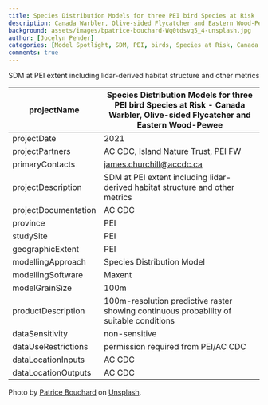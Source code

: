 ```yaml
---
title: Species Distribution Models for three PEI bird Species at Risk
description: Canada Warbler, Olive-sided Flycatcher and Eastern Wood-Pewee
background: assets/images/bpatrice-bouchard-Wq0tdsvq5_4-unsplash.jpg
author: [Jocelyn Pender]
categories: [Model Spotlight, SDM, PEI, birds, Species at Risk, Canada Warbler, Olive-sided Flycatcher, Eastern Wood-Pewee]
comments: true
---
```


SDM at PEI extent including lidar-derived habitat structure and other metrics

| projectName          | Species Distribution Models for three PEI bird Species at Risk - Canada Warbler, Olive-sided Flycatcher and Eastern Wood-Pewee |
|----------------------|--------------------------------------------------------------------------------------------------------------------------------|
| projectDate          |                                                                                                                           2021 |
| projectPartners      | AC CDC, Island Nature Trust, PEI FW                                                                                            |
| primaryContacts      | james.churchill@accdc.ca                                                                                                       |
| projectDescription   | SDM at PEI extent including lidar-derived habitat structure and other metrics                                                  |
| projectDocumentation | AC CDC                                                                                                                         |
| province             | PEI                                                                                                                            |
| studySite            | PEI                                                                                                                            |
| geographicExtent     | PEI                                                                                                                            |
| modellingApproach    | Species   Distribution Model                                                                                                   |
| modellingSoftware    | Maxent                                                                                                                         |
| modelGrainSize       | 100m                                                                                                                           |
| productDescription   | 100m-resolution predictive raster showing continuous probability of suitable conditions                                        |
| dataSensitivity      | non-sensitive                                                                                                                  |
| dataUseRestrictions  | permission required from PEI/AC CDC                                                                                            |
| dataLocationInputs   | AC CDC                                                                                                                         |
| dataLocationOutputs  | AC CDC                                                                                                                         |

Photo by [Patrice Bouchard](https://unsplash.com/@patriceb?utm_source=unsplash&utm_medium=referral&utm_content=creditCopyText) on [Unsplash](https://unsplash.com/s/photos/canada-warbler?utm_source=unsplash&utm_medium=referral&utm_content=creditCopyText).
  
